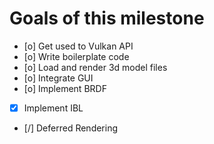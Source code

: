 # Goals of this milestone
- [o] Get used to Vulkan API
- [o] Write boilerplate code
- [o] Load and render 3d model files
- [o] Integrate GUI
- [o] Implement BRDF
- [x] Implement IBL
- [/] Deferred Rendering
